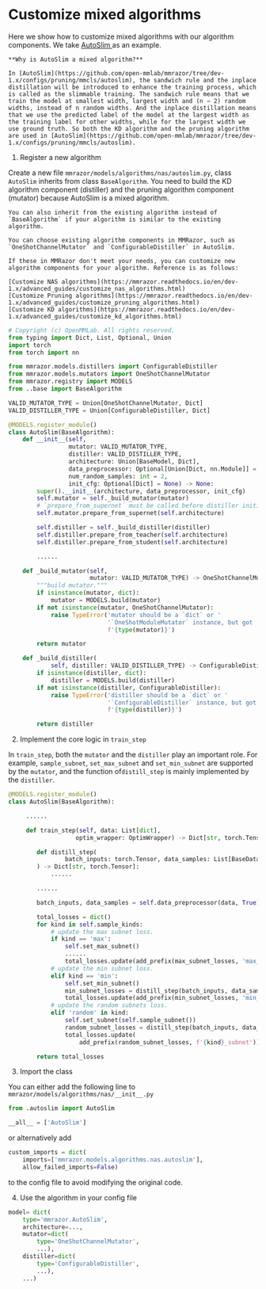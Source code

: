 # Customize mixed algorithms

Here we show how to customize mixed algorithms with our algorithm components. We take [AutoSlim ](https://github.com/open-mmlab/mmrazor/tree/dev-1.x/configs/pruning/mmcls/autoslim)as an example.

```{note}
**Why is AutoSlim a mixed algorithm?**

In [AutoSlim](https://github.com/open-mmlab/mmrazor/tree/dev-1.x/configs/pruning/mmcls/autoslim), the sandwich rule and the inplace distillation will be introduced to enhance the training process, which is called as the slimmable training. The sandwich rule means that we train the model at smallest width, largest width and (n − 2) random widths, instead of n random widths. And the inplace distillation means that we use the predicted label of the model at the largest width as the training label for other widths, while for the largest width we use ground truth. So both the KD algorithm and the pruning algorithm are used in [AutoSlim](https://github.com/open-mmlab/mmrazor/tree/dev-1.x/configs/pruning/mmcls/autoslim).
```

1. Register a new algorithm

Create a new file `mmrazor/models/algorithms/nas/autoslim.py`, class `AutoSlim` inherits from class `BaseAlgorithm`. You need to build the KD algorithm component (distiller) and the pruning algorithm component (mutator) because AutoSlim is a mixed algorithm.

```{note}
You can also inherit from the existing algorithm instead of `BaseAlgorithm` if your algorithm is similar to the existing algorithm.
```

```{note}
You can choose existing algorithm components in MMRazor, such as `OneShotChannelMutator` and `ConfigurableDistiller` in AutoSlim.

If these in MMRazor don't meet your needs, you can customize new algorithm components for your algorithm. Reference is as follows:

[Customize NAS algorithms](https://mmrazor.readthedocs.io/en/dev-1.x/advanced_guides/customize_nas_algorithms.html)
[Customize Pruning algorithms](https://mmrazor.readthedocs.io/en/dev-1.x/advanced_guides/customize_pruning_algorithms.html)
[Customize KD algorithms](https://mmrazor.readthedocs.io/en/dev-1.x/advanced_guides/customize_kd_algorithms.html)
```

```Python
# Copyright (c) OpenMMLab. All rights reserved.
from typing import Dict, List, Optional, Union
import torch
from torch import nn

from mmrazor.models.distillers import ConfigurableDistiller
from mmrazor.models.mutators import OneShotChannelMutator
from mmrazor.registry import MODELS
from ..base import BaseAlgorithm

VALID_MUTATOR_TYPE = Union[OneShotChannelMutator, Dict]
VALID_DISTILLER_TYPE = Union[ConfigurableDistiller, Dict]

@MODELS.register_module()
class AutoSlim(BaseAlgorithm):
    def __init__(self,
                 mutator: VALID_MUTATOR_TYPE,
                 distiller: VALID_DISTILLER_TYPE,
                 architecture: Union[BaseModel, Dict],
                 data_preprocessor: Optional[Union[Dict, nn.Module]] = None,
                 num_random_samples: int = 2,
                 init_cfg: Optional[Dict] = None) -> None:
        super().__init__(architecture, data_preprocessor, init_cfg)
        self.mutator = self._build_mutator(mutator)
        # `prepare_from_supernet` must be called before distiller initialized
        self.mutator.prepare_from_supernet(self.architecture)

        self.distiller = self._build_distiller(distiller)
        self.distiller.prepare_from_teacher(self.architecture)
        self.distiller.prepare_from_student(self.architecture)

        ......

    def _build_mutator(self,
                       mutator: VALID_MUTATOR_TYPE) -> OneShotChannelMutator:
        """build mutator."""
        if isinstance(mutator, dict):
            mutator = MODELS.build(mutator)
        if not isinstance(mutator, OneShotChannelMutator):
            raise TypeError('mutator should be a `dict` or '
                            '`OneShotModuleMutator` instance, but got '
                            f'{type(mutator)}')

        return mutator

    def _build_distiller(
            self, distiller: VALID_DISTILLER_TYPE) -> ConfigurableDistiller:
        if isinstance(distiller, dict):
            distiller = MODELS.build(distiller)
        if not isinstance(distiller, ConfigurableDistiller):
            raise TypeError('distiller should be a `dict` or '
                            '`ConfigurableDistiller` instance, but got '
                            f'{type(distiller)}')

        return distiller
```

2. Implement the core logic in `train_step`

In `train_step`, both the `mutator` and the `distiller` play an important role. For example, `sample_subnet`, `set_max_subnet` and `set_min_subnet` are supported by the `mutator`, and the function of`distill_step` is mainly implemented by the `distiller`.

```Python
@MODELS.register_module()
class AutoSlim(BaseAlgorithm):

     ......

     def train_step(self, data: List[dict],
                   optim_wrapper: OptimWrapper) -> Dict[str, torch.Tensor]:

        def distill_step(
                batch_inputs: torch.Tensor, data_samples: List[BaseDataElement]
        ) -> Dict[str, torch.Tensor]:
            ......

        ......

        batch_inputs, data_samples = self.data_preprocessor(data, True)

        total_losses = dict()
        for kind in self.sample_kinds:
            # update the max subnet loss.
            if kind == 'max':
                self.set_max_subnet()
                ......
                total_losses.update(add_prefix(max_subnet_losses, 'max_subnet'))
            # update the min subnet loss.
            elif kind == 'min':
                self.set_min_subnet()
                min_subnet_losses = distill_step(batch_inputs, data_samples)
                total_losses.update(add_prefix(min_subnet_losses, 'min_subnet'))
            # update the random subnets loss.
            elif 'random' in kind:
                self.set_subnet(self.sample_subnet())
                random_subnet_losses = distill_step(batch_inputs, data_samples)
                total_losses.update(
                    add_prefix(random_subnet_losses, f'{kind}_subnet'))

        return total_losses
```

3. Import the class

You can either add the following line to `mmrazor/models/algorithms/nas/__init__.py`

```Python
from .autoslim import AutoSlim

__all__ = ['AutoSlim']
```

or alternatively add

```Python
custom_imports = dict(
    imports=['mmrazor.models.algorithms.nas.autoslim'],
    allow_failed_imports=False)
```

to the config file to avoid modifying the original code.

4. Use the algorithm in your config file

```Python
model= dict(
    type='mmrazor.AutoSlim',
    architecture=...,
    mutator=dict(
        type='OneShotChannelMutator',
        ...),
    distiller=dict(
        type='ConfigurableDistiller',
        ...),
    ...)
```
